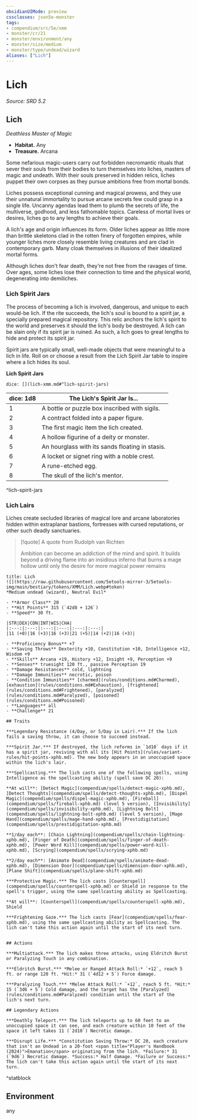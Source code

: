 ```yaml
---
obsidianUIMode: preview
cssclasses: json5e-monster
tags:
- compendium/src/5e/xmm
- monster/cr/21
- monster/environment/any
- monster/size/medium
- monster/type/undead/wizard
aliases: ["Lich"]
---
```

# Lich
*Source: SRD 5.2*  

## Lich

*Deathless Master of Magic*

- **Habitat.** Any  
- **Treasure.** Arcana  

Some nefarious magic-users carry out forbidden necromantic rituals that sever their souls from their bodies to turn themselves into liches, masters of magic and undeath. With their souls preserved in hidden relics, liches puppet their own corpses as they pursue ambitions free from mortal bonds.

Liches possess exceptional cunning and magical prowess, and they use their unnatural immortality to pursue arcane secrets few could grasp in a single life. Uncanny agendas lead them to plumb the secrets of life, the multiverse, godhood, and less fathomable topics. Careless of mortal lives or desires, liches go to any lengths to achieve their goals.

A lich's age and origin influences its form. Older liches appear as little more than brittle skeletons clad in the rotten finery of forgotten empires, while younger liches more closely resemble living creatures and are clad in contemporary garb. Many cloak themselves in illusions of their idealized mortal forms.

Although liches don't fear death, they're not free from the ravages of time. Over ages, some liches lose their connection to time and the physical world, degenerating into demiliches.

### Lich Spirit Jars

The process of becoming a lich is involved, dangerous, and unique to each would-be lich. If the rite succeeds, the lich's soul is bound to a spirit jar, a specially prepared magical repository. This relic anchors the lich's spirit to the world and preserves it should the lich's body be destroyed. A lich can be slain only if its spirit jar is ruined. As such, a lich goes to great lengths to hide and protect its spirit jar.

Spirit jars are typically small, well-made objects that were meaningful to a lich in life. Roll on or choose a result from the Lich Spirit Jar table to inspire where a lich hides its soul.

**Lich Spirit Jars**

`dice: [](lich-xmm.md#^lich-spirit-jars)`

| dice: 1d8 | The Lich's Spirit Jar Is... |
|-----------|-----------------------------|
| 1 | A bottle or puzzle box inscribed with sigils. |
| 2 | A contract folded into a paper figure. |
| 3 | The first magic item the lich created. |
| 4 | A hollow figurine of a deity or monster. |
| 5 | An hourglass with its sands floating in stasis. |
| 6 | A locket or signet ring with a noble crest. |
| 7 | A rune-etched egg. |
| 8 | The skull of the lich's mentor. |
^lich-spirit-jars

### Lich Lairs

Liches create secluded libraries of magical lore and arcane laboratories hidden within extraplanar bastions, fortresses with cursed reputations, or other such deadly sanctuaries.

> [!quote] A quote from Rudolph van Richten  
> 
> Ambition can become an addiction of the mind and spirit. It builds beyond a driving flame into an insidious inferno that burns a mage hollow until only the desire for more magical power remains


```ad-statblock
title: Lich
![](https://raw.githubusercontent.com/5etools-mirror-3/5etools-img/main/bestiary/tokens/XMM/Lich.webp#token)
*Medium undead (wizard), Neutral Evil*

- **Armor Class** 20
- **Hit Points** 315 (`42d8 + 126`)
- **Speed** 30 ft.

|STR|DEX|CON|INT|WIS|CHA|
|:---:|:---:|:---:|:---:|:---:|:---:|
|11 (+0)|16 (+3)|16 (+3)|21 (+5)|14 (+2)|16 (+3)|

- **Proficiency Bonus** +7
- **Saving Throws** Dexterity +10, Constitution +10, Intelligence +12, Wisdom +9
- **Skills** Arcana +19, History +12, Insight +9, Perception +9
- **Senses** truesight 120 ft., passive Perception 19
- **Damage Resistances** cold, lightning
- **Damage Immunities** necrotic, poison
- **Condition Immunities** [charmed](rules/conditions.md#Charmed), [exhaustion](rules/conditions.md#Exhaustion), [frightened](rules/conditions.md#Frightened), [paralyzed](rules/conditions.md#Paralyzed), [poisoned](rules/conditions.md#Poisoned)
- **Languages** all
- **Challenge** 21

## Traits

***Legendary Resistance (4/Day, or 5/Day in Lair).*** If the lich fails a saving throw, it can choose to succeed instead.

***Spirit Jar.*** If destroyed, the lich reforms in `1d10` days if it has a spirit jar, reviving with all its [Hit Points](rules/variant-rules/hit-points-xphb.md). The new body appears in an unoccupied space within the lich's lair.

***Spellcasting.*** The lich casts one of the following spells, using Intelligence as the spellcasting ability (spell save DC 20):

**At will**: [Detect Magic](compendium/spells/detect-magic-xphb.md), [Detect Thoughts](compendium/spells/detect-thoughts-xphb.md), [Dispel Magic](compendium/spells/dispel-magic-xphb.md), [Fireball](compendium/spells/fireball-xphb.md) (level 5 version), [Invisibility](compendium/spells/invisibility-xphb.md), [Lightning Bolt](compendium/spells/lightning-bolt-xphb.md) (level 5 version), [Mage Hand](compendium/spells/mage-hand-xphb.md), [Prestidigitation](compendium/spells/prestidigitation-xphb.md)

**1/day each**: [Chain Lightning](compendium/spells/chain-lightning-xphb.md), [Finger of Death](compendium/spells/finger-of-death-xphb.md), [Power Word Kill](compendium/spells/power-word-kill-xphb.md), [Scrying](compendium/spells/scrying-xphb.md)

**2/day each**: [Animate Dead](compendium/spells/animate-dead-xphb.md), [Dimension Door](compendium/spells/dimension-door-xphb.md), [Plane Shift](compendium/spells/plane-shift-xphb.md)

***Protective Magic.*** The lich casts [Counterspell](compendium/spells/counterspell-xphb.md) or Shield in response to the spell's trigger, using the same spellcasting ability as Spellcasting.

**At will**: [Counterspell](compendium/spells/counterspell-xphb.md), Shield

***Frightening Gaze.*** The lich casts [Fear](compendium/spells/fear-xphb.md), using the same spellcasting ability as Spellcasting. The lich can't take this action again until the start of its next turn.


## Actions

***Multiattack.*** The lich makes three attacks, using Eldritch Burst or Paralyzing Touch in any combination.

***Eldritch Burst.*** *Melee or Ranged Attack Roll:* `+12`, reach 5 ft. or range 120 ft. *Hit:* 31 (`4d12 + 5`) Force damage.

***Paralyzing Touch.*** *Melee Attack Roll:* `+12`, reach 5 ft. *Hit:* 15 (`3d6 + 5`) Cold damage, and the target has the [Paralyzed](rules/conditions.md#Paralyzed) condition until the start of the lich's next turn.

## Legendary Actions

***Deathly Teleport.*** The lich teleports up to 60 feet to an unoccupied space it can see, and each creature within 10 feet of the space it left takes 11 (`2d10`) Necrotic damage.

***Disrupt Life.*** *Constitution Saving Throw:* DC 20, each creature that isn't an Undead in a 20-foot <span title="Player's Handbook (2024)">Emanation</span> originating from the lich. *Failure:* 31 (`9d6`) Necrotic damage. *Success:* Half damage. *Failure or Success:* The lich can't take this action again until the start of its next turn.
```
^statblock

## Environment

any